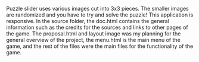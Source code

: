 Puzzle slider uses various images cut into 3x3 pieces. The smaller images are randomized and you have to try and solve the puzzle! This application is responsive. In the source folder, the doc.html contains the general information such as the credits for the sources and links to other pages of the game. The proposal.html and layout image was my planning for the general overview of the project, the menu.html is the main menu of the game, and the rest of the files were the main files for the functionality of the game.
